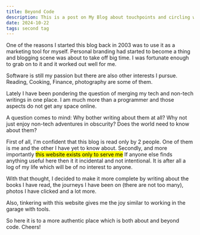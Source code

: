 ```yaml
---
title: Beyond Code
description: This is a post on My Blog about touchpoints and circling wagons.
date: 2024-10-22
tags: second tag
---
```


One of the reasons I started this blog back in 2003 was to use it as a marketing tool for myself. Personal branding had started to become a thing and blogging scene was about to take off big time. I was fortunate enough to grab on to it and  it worked out well for me.

Software is still my passion but there are also other interests I pursue. Reading, Cooking, Finance, photography are some of them.

Lately I have been pondering the question of merging my tech and non-tech writings in one place. I am much more than a programmer and those aspects do not get any space online.

A question comes to mind: Why bother writing about them at all? Why not just enjoy non-tech adventures in obscurity? Does the world need to know about them?

First of all, I'm confident that this blog is read only by 2 people. One of them is me and the other I have yet to know about. Secondly, and more importantly <mark>this website exists only to serve me</mark> If anyone else finds anything useful here then it it incidental and not intentional. It is after all a log of my life which will be of no interest to anyone.

With that thought, I decided to make it more complete by writing about the books I have read, the journeys I have been on (there are not too many), photos I have clicked and a lot more.

Also, tinkering with this website gives me the joy similar to working in the garage with tools.

So here it is to a more authentic place which is both about and beyond code. Cheers!
